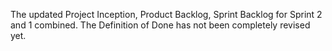 The updated Project Inception, Product Backlog, Sprint Backlog for Sprint 2 and 1 combined.
The Definition of Done has not been completely revised yet.